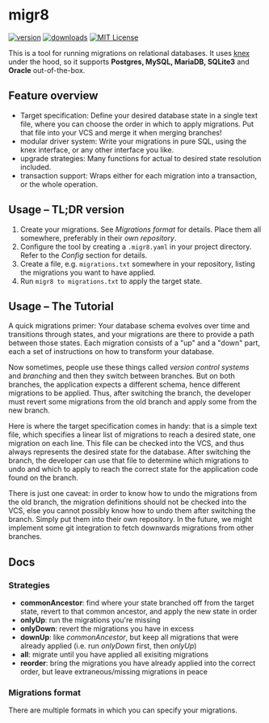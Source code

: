 # migr8

[![version](https://img.shields.io/npm/v/migr8.svg?style=flat-square)](http://npm.im/migr8)
[![downloads](https://img.shields.io/npm/dm/migr8.svg?style=flat-square)](http://npm-stat.com/charts.html?package=migr8&from=2016-05-01)
[![MIT License](https://img.shields.io/npm/l/migr8.svg?style=flat-square)](http://opensource.org/licenses/MIT)

This is a tool for running migrations on relational databases. It uses [knex](http://knexjs.org) under the hood, so it supports **Postgres, MySQL, MariaDB, SQLite3** and **Oracle** out-of-the-box.

## Feature overview

* Target specification: Define your desired database state in a single text file, where you can choose the order in which to apply migrations. Put that file into your VCS and merge it when merging branches!
* modular driver system: Write your migrations in pure SQL, using the knex interface, or any other interface you like.
* upgrade strategies: Many functions for actual to desired state resolution included.
* transaction support: Wraps either for each migration into a transaction, or the whole operation.

## Usage &ndash; TL;DR version

1. Create your migrations. See *Migrations format* for details. Place them all somewhere, preferably in their *own repository*.
1. Configure the tool by creating a `.migr8.yaml` in your project directory. Refer to the *Config* section for details.
1. Create a file, e.g. `migrations.txt` somewhere in your repository, listing the migrations you want to have applied.
1. Run `migr8 to migrations.txt` to apply the target state.

## Usage &ndash; The Tutorial

A quick migrations primer: Your database schema evolves over time and transitions through states, and your migrations are there to provide a path between those states. Each migration consists of a "up" and a "down" part, each a set of instructions on how to transform your database.

Now sometimes, people use these things called *version control systems* and *branching* and then they switch between branches. But on both branches, the application expects a different schema, hence different migrations to be applied. Thus, after switching the branch, the developer must revert some migrations from the old branch and apply some from the new branch.

Here is where the target specification comes in handy: that is a simple text file, which specifies a linear list of migrations to reach a desired state, one migration on each line. This file can be checked into the VCS, and thus always represents the desired state for the database. After switching the branch, the developer can use that file to determine which migrations to undo and which to apply to reach the correct state for the application code found on the branch.

There is just one caveat: in order to know how to undo the migrations from the old branch, the migration definitions should not be checked into the VCS, else you cannot possibly know how to undo them after switching the branch. Simply put them into their own repository. In the future, we might implement some git integration to fetch downwards migrations from other branches.

## Docs

### Strategies

* **commonAncestor**: find where your state branched off from the target state, revert to that common ancestor, and apply the new state in order
* **onlyUp**: run the migrations you're missing
* **onlyDown**: revert the migrations you have in excess
* **downUp**: like *commonAncestor*, but keep all migrations that were already applied (i.e. run *onlyDown* first, then *onlyUp*)
* **all**: migrate until you have applied all exisiting migrations
* **reorder**: bring the migrations you have already applied into the correct order, but leave extraneous/missing migrations in peace


### Migrations format

There are multiple formats in which you can specify your migrations.

